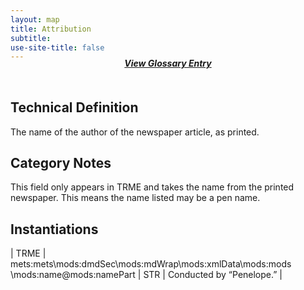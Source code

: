```yaml
---
layout: map
title: Attribution
subtitle:  
use-site-title: false
---
```


<h4 style="text-align:center;font-style:italic;margin-top:-20px;margin-bottom:50px;"><a href="../../glossary/attribution">View Glossary Entry</a></h4>


## Technical Definition

The name of the author of the newspaper article, as printed.

## Category Notes

This field only appears in TRME and takes the name from the printed
newspaper. This means the name listed may be a pen name.

## Instantiations

| TRME  |  mets:mets\\mods:dmdSec\\mods:mdWrap\\mods:xmlData\\mods:mods \\mods:name@mods:namePart | STR | Conducted by “Penelope.” |
